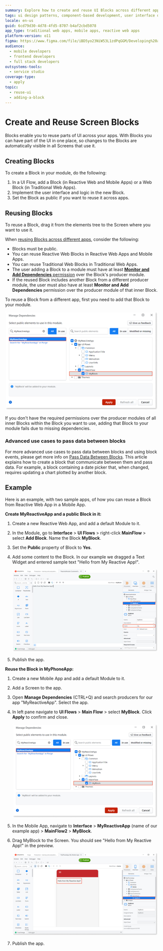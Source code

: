 ```yaml
---
summary: Explore how to create and reuse UI Blocks across different applications in OutSystems 11 (O11) to streamline user interface development.
tags: ui design patterns, component-based development, user interface design, application development, dependency management
locale: en-us
guid: 6cd79d30-4d78-4fd5-8707-b4af2cbd5078
app_type: traditional web apps, mobile apps, reactive web apps
platform-version: o11
figma: https://www.figma.com/file/iBD5yo23NiW53L1zdPqGGM/Developing%20an%20Application?node-id=201:2
audience:
  - mobile developers
  - frontend developers
  - full stack developers
outsystems-tools:
  - service studio
coverage-type:
  - apply
topic:
  - reuse-ui
  - adding-a-block
---
```


# Create and Reuse Screen Blocks

Blocks enable you to reuse parts of UI across your apps. With Blocks you can have part of the UI in one place, so changes to the Blocks are automatically visible in all Screens that use it.

## Creating Blocks

To create a Block in your module, do the following:

1. In a UI Flow, add a Block (in Reactive Web and Mobile Apps) or a Web Block (in Traditional Web Apps).
1. Implement the user interface and logic in the new Block.
1. Set the Block as public if you want to reuse it across apps.

## Reusing Blocks

To reuse a Block, drag it from the elements tree to the Screen where you want to use it.

When [reusing Blocks across different apps](../../reuse-and-refactor/expose-and-reuse.md#reuse), consider the following:

* Blocks must be public.
* You can reuse Reactive Web Blocks in Reactive Web Apps and Mobile Apps.
* You can reuse Traditional Web Blocks in Traditional Web Apps.
* The user adding a Block to a module must have at least [**Monitor and Add Dependencies** permission](../../../manage-platform-app-lifecycle/manage-it-teams/about-permission-levels.md#env-permission-levels) over the Block's producer module.
* If the reused Block includes another Block from a different producer module, the user must also have at least **Monitor and Add Dependencies** permission over the producer module of that inner Block.

To reuse a Block from a different app, first you need to add that Block to your module.

![Screenshot of the Manage Dependencies dialog in OutSystems showing the selection of MyBlock from the MyReactiveApp](images/block-reuse-manage-dependencies.png "Manage Dependencies Dialog")

<div class="info" markdown="1">

If you don't have the required permissions over the producer modules of all inner Blocks within the Block you want to use, adding that Block to your module fails due to missing dependencies.

</div>

### Advanced use cases to pass data between blocks

For more advanced use cases to pass data between blocks and using block events, please get more info on [Pass Data Between Blocks](block-communicate.md). This article explains how to create a block that communicate between them and pass data. For example, a block containing a date picker that, when changed, requires updating a chart plotted by another block.

## Example

Here is an example, with two sample apps, of how you can reuse a Block from Reactive Web App in a Mobile App.

**Create MyReactiveApp and a public Block in it:**

1. Create a new Reactive Web App, and add a default Module to it.
1. In the Module, go to **Interface** > **UI Flows** > right-click **MainFlow** > select **Add Block**. Name the Block **MyBlock**.
1. Set the **Public** property of Block to **Yes**.
1. Add some content to the Block. In our example we dragged a Text Widget and entered sample text "Hello from My Reactive App!".

    ![Screenshot of the source Reactive Web App with a public Block named MyBlock containing the text 'Hello from My Reactive App!'](images/block-reuse-source-app.png "Source App with Public Block")

1. Publish the app.

**Reuse the Block in MyPhoneApp:**

1. Create a new Mobile App and add a default Module to it.
1. Add a Screen to the app.
1. Open **Manage Dependencies** (CTRL+Q) and search producers for our app "MyReactiveApp". Select the app.
1. In left pane navigate to **UI Flows** > **Main Flow** > select **MyBlock**. Click **Apply** to confirm and close.

    ![Screenshot of the Manage Dependencies dialog in OutSystems showing the selection of MyBlock from the MyReactiveApp](images/block-reuse-manage-dependencies.png "Manage Dependencies Dialog")

1. In the Mobile App, navigate to **Interface** > **MyReactiveApp** (name of our example app) > **MainFlow2** > **MyBlock**.
1. Drag MyBlock to the Screen. You should see "Hello from My Reactive App!" in the preview.

    ![Screenshot showing the preview of MyBlock from MyReactiveApp in the Mobile App's screen with the text 'Hello from My Reactive App!'](images/block-reuse-target-app.png "Block Preview in Target App")

1. Publish the app.

